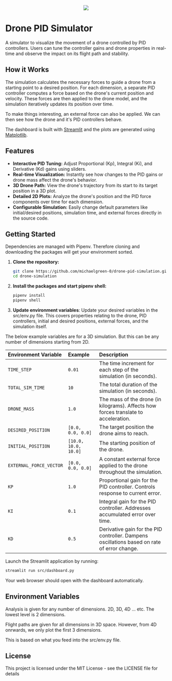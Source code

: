 <p align="center">
  <img src="https://github.com/user-attachments/assets/bf0757d4-8981-447b-82ca-775d5a28f6a5" />
</p>

# Drone PID Simulator

A simulator to visualize the movement of a drone controlled by PID controllers. Users can tune the controller gains and drone properties in real-time and observe the impact on its flight path and stability.

## How it Works
The simulation calculates the necessary forces to guide a drone from a starting point to a desired position. For each dimension, a separate PID controller computes a force based on the drone's current position and velocity. These forces are then applied to the drone model, and the simulation iteratively updates its position over time.

To make things interesting, an external force can also be applied. We can then see how the drone and it's PID controllers behave.

The dashboard is built with [Streamlit](https://streamlit.io/) and the plots are generated using [Matplotlib](https://matplotlib.org/).

## Features

- **Interactive PID Tuning:** Adjust Proportional (Kp), Integral (Ki), and Derivative (Kd) gains using sliders.
- **Real-time Visualization:** Instantly see how changes to the PID gains or drone mass affect the drone's behavior.
- **3D Drone Path:** View the drone's trajectory from its start to its target position in a 3D plot.
- **Detailed 2D Plots:** Analyze the drone's position and the PID force components over time for each dimension.
- **Configurable Simulation:** Easily change default parameters like initial/desired positions, simulation time, and external forces directly in the source code.

## Getting Started

Dependencies are managed with Pipenv. Therefore cloning and downloading the packages will get your environment sorted.

1.  **Clone the repository:**
    ```bash
    git clone https://github.com/michaelgreen-0/drone-pid-simulation.git
    cd drone-simulation
    ```

2.  **Install the packages and start pipenv shell:**
    ```bash
    pipenv install
    pipenv shell
    ```

3. **Update environment variables**: Update your desired variables in the src/env.py file. This covers properties relating to the drone, PID controllers, initial and desired positions, external forces, and the simulation itself.

The below example variables are for a 3D simulation. But this can be any number of dimensions starting from 2D.


| Environment Variable                | Example | Description                                                                                             |
| :---------------------- | :---------------- | :------------------------------------------------------------------------------------------------------ |
| `TIME_STEP`             | `0.01`            | The time increment for each step of the simulation (in seconds).                                        |
| `TOTAL_SIM_TIME`        | `10`            | The total duration of the simulation (in seconds).                                                      |
| `DRONE_MASS`            | `1.0`             | The mass of the drone (in kilograms). Affects how forces translate to acceleration.                     |
| `DESIRED_POSITION`      | `[0.0, 0.0, 0.0]` | The target position the drone aims to reach.                  |
| `INITIAL_POSITION`      | `[10.0, 10.0, 10.0]` | The starting position of the drone.                           |
| `EXTERNAL_FORCE_VECTOR` | `[0.0, 0.0, 0.0]` | A constant external force applied to the drone throughout the simulation.          |
| `KP`                    | `1.0`             | Proportional gain for the PID controller. Controls response to current error.                           |
| `KI`                    | `0.1`             | Integral gain for the PID controller. Addresses accumulated error over time.                            |
| `KD`                    | `0.5`             | Derivative gain for the PID controller. Dampens oscillations based on rate of error change.             |


Launch the Streamlit application by running:
```bash
streamlit run src/dashboard.py
```
Your web browser should open with the dashboard automatically.

## Environment Variables

Analysis is given for any number of dimensions. 2D, 3D, 4D ... etc. The lowest level is 2 dimensions.

Flight paths are given for all dimensions in 3D space. However, from 4D onrwards, we only plot the first 3 dimensions.

This is based on what you feed into the src/env.py file.

## License

This project is licensed under the MIT License - see the LICENSE file for details
